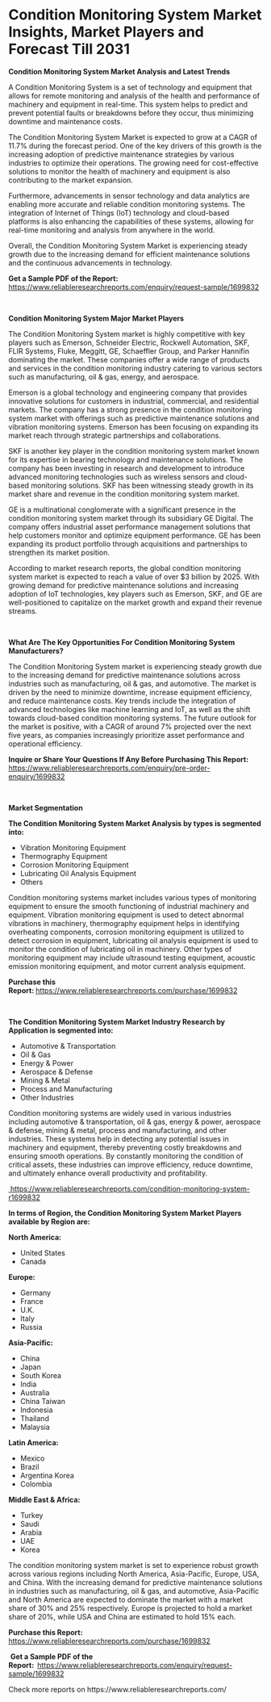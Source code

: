 <p><h1>Condition Monitoring System Market Insights, Market Players and Forecast Till 2031</h1></p><p><strong>Condition Monitoring System Market Analysis and Latest Trends</strong></p>
<p><p>A Condition Monitoring System is a set of technology and equipment that allows for remote monitoring and analysis of the health and performance of machinery and equipment in real-time. This system helps to predict and prevent potential faults or breakdowns before they occur, thus minimizing downtime and maintenance costs.</p><p>The Condition Monitoring System Market is expected to grow at a CAGR of 11.7% during the forecast period. One of the key drivers of this growth is the increasing adoption of predictive maintenance strategies by various industries to optimize their operations. The growing need for cost-effective solutions to monitor the health of machinery and equipment is also contributing to the market expansion.</p><p>Furthermore, advancements in sensor technology and data analytics are enabling more accurate and reliable condition monitoring systems. The integration of Internet of Things (IoT) technology and cloud-based platforms is also enhancing the capabilities of these systems, allowing for real-time monitoring and analysis from anywhere in the world.</p><p>Overall, the Condition Monitoring System Market is experiencing steady growth due to the increasing demand for efficient maintenance solutions and the continuous advancements in technology.</p></p>
<p><strong>Get a Sample PDF of the Report:&nbsp;</strong> <a href="https://www.reliableresearchreports.com/enquiry/request-sample/1699832">https://www.reliableresearchreports.com/enquiry/request-sample/1699832</a></p>
<p>&nbsp;</p>
<p><strong>Condition Monitoring System Major Market Players</strong></p>
<p><p>The Condition Monitoring System market is highly competitive with key players such as Emerson, Schneider Electric, Rockwell Automation, SKF, FLIR Systems, Fluke, Meggitt, GE, Schaeffler Group, and Parker Hannifin dominating the market. These companies offer a wide range of products and services in the condition monitoring industry catering to various sectors such as manufacturing, oil & gas, energy, and aerospace.</p><p>Emerson is a global technology and engineering company that provides innovative solutions for customers in industrial, commercial, and residential markets. The company has a strong presence in the condition monitoring system market with offerings such as predictive maintenance solutions and vibration monitoring systems. Emerson has been focusing on expanding its market reach through strategic partnerships and collaborations.</p><p>SKF is another key player in the condition monitoring system market known for its expertise in bearing technology and maintenance solutions. The company has been investing in research and development to introduce advanced monitoring technologies such as wireless sensors and cloud-based monitoring solutions. SKF has been witnessing steady growth in its market share and revenue in the condition monitoring system market.</p><p>GE is a multinational conglomerate with a significant presence in the condition monitoring system market through its subsidiary GE Digital. The company offers industrial asset performance management solutions that help customers monitor and optimize equipment performance. GE has been expanding its product portfolio through acquisitions and partnerships to strengthen its market position.</p><p>According to market research reports, the global condition monitoring system market is expected to reach a value of over $3 billion by 2025. With growing demand for predictive maintenance solutions and increasing adoption of IoT technologies, key players such as Emerson, SKF, and GE are well-positioned to capitalize on the market growth and expand their revenue streams.</p></p>
<p>&nbsp;</p>
<p><strong>What Are The Key Opportunities For Condition Monitoring System Manufacturers?</strong></p>
<p><p>The Condition Monitoring System market is experiencing steady growth due to the increasing demand for predictive maintenance solutions across industries such as manufacturing, oil & gas, and automotive. The market is driven by the need to minimize downtime, increase equipment efficiency, and reduce maintenance costs. Key trends include the integration of advanced technologies like machine learning and IoT, as well as the shift towards cloud-based condition monitoring systems. The future outlook for the market is positive, with a CAGR of around 7% projected over the next five years, as companies increasingly prioritize asset performance and operational efficiency.</p></p>
<p><strong>Inquire or Share Your Questions If Any Before Purchasing This Report:</strong> <a href="https://www.reliableresearchreports.com/enquiry/pre-order-enquiry/1699832">https://www.reliableresearchreports.com/enquiry/pre-order-enquiry/1699832</a></p>
<p>&nbsp;</p>
<p><strong>Market Segmentation</strong></p>
<p><strong>The Condition Monitoring System Market Analysis by types is segmented into:</strong></p>
<p><ul><li>Vibration Monitoring Equipment</li><li>Thermography Equipment</li><li>Corrosion Monitoring Equipment</li><li>Lubricating Oil Analysis Equipment</li><li>Others</li></ul></p>
<p><p>Condition monitoring systems market includes various types of monitoring equipment to ensure the smooth functioning of industrial machinery and equipment. Vibration monitoring equipment is used to detect abnormal vibrations in machinery, thermography equipment helps in identifying overheating components, corrosion monitoring equipment is utilized to detect corrosion in equipment, lubricating oil analysis equipment is used to monitor the condition of lubricating oil in machinery. Other types of monitoring equipment may include ultrasound testing equipment, acoustic emission monitoring equipment, and motor current analysis equipment.</p></p>
<p><strong>Purchase this Report:&nbsp;</strong><a href="https://www.reliableresearchreports.com/purchase/1699832">https://www.reliableresearchreports.com/purchase/1699832</a></p>
<p>&nbsp;</p>
<p><strong>The Condition Monitoring System Market Industry Research by Application is segmented into:</strong></p>
<p><ul><li>Automotive & Transportation</li><li>Oil & Gas</li><li>Energy & Power</li><li>Aerospace & Defense</li><li>Mining & Metal</li><li>Process and Manufacturing</li><li>Other Industries</li></ul></p>
<p><p>Condition monitoring systems are widely used in various industries including automotive & transportation, oil & gas, energy & power, aerospace & defense, mining & metal, process and manufacturing, and other industries. These systems help in detecting any potential issues in machinery and equipment, thereby preventing costly breakdowns and ensuring smooth operations. By constantly monitoring the condition of critical assets, these industries can improve efficiency, reduce downtime, and ultimately enhance overall productivity and profitability.</p></p>
<p><a href="https://www.reliableresearchreports.com/condition-monitoring-system-r1699832">&nbsp;https://www.reliableresearchreports.com/condition-monitoring-system-r1699832</a></p>
<p><strong>In terms of Region, the Condition Monitoring System Market Players available by Region are:</strong></p>
<p>
    <p> <strong> North America: </strong>
        <ul>
            <li>United States</li>
            <li>Canada</li>
        </ul>
        </p> 
    <p> <strong> Europe: </strong>
        <ul>
            <li>Germany</li>
            <li>France</li>
            <li>U.K.</li>
            <li>Italy</li>
            <li>Russia</li>
        </ul>
        </p> 
    <p> <strong> Asia-Pacific: </strong>
        <ul>
            <li>China</li>
            <li>Japan</li>
            <li>South Korea</li>
            <li>India</li>
            <li>Australia</li>
            <li>China Taiwan</li>
            <li>Indonesia</li>
            <li>Thailand</li>
            <li>Malaysia</li>
        </ul>
        </p> 
    <p> <strong> Latin America: </strong>
        <ul>
            <li>Mexico</li>
            <li>Brazil</li>
            <li>Argentina Korea</li>
            <li>Colombia</li>
        </ul>
        </p> 
    <p> <strong> Middle East & Africa: </strong>
        <ul>
            <li>Turkey</li>
            <li>Saudi</li>
            <li>Arabia</li>
            <li>UAE</li>
            <li>Korea</li>
        </ul>
    </p>
    </p>
<p><p>The condition monitoring system market is set to experience robust growth across various regions including North America, Asia-Pacific, Europe, USA, and China. With the increasing demand for predictive maintenance solutions in industries such as manufacturing, oil & gas, and automotive, Asia-Pacific and North America are expected to dominate the market with a market share of 30% and 25% respectively. Europe is projected to hold a market share of 20%, while USA and China are estimated to hold 15% each.</p></p>
<p><strong>Purchase this Report: </strong><a href="https://www.reliableresearchreports.com/purchase/1699832">https://www.reliableresearchreports.com/purchase/1699832</a></p>
<p>&nbsp;<strong>Get a Sample PDF of the Report:&nbsp;&nbsp;</strong><a href="https://www.reliableresearchreports.com/enquiry/request-sample/1699832">https://www.reliableresearchreports.com/enquiry/request-sample/1699832</a></p>
<p><strong></strong></p>
<p>Check more reports on https://www.reliableresearchreports.com/</p>
